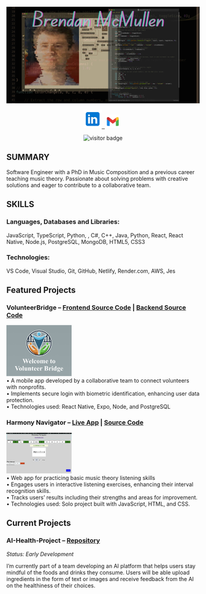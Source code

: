![Header](Brendan.jpg)

<p align="center">
  <a href="https://linkedin.com/in/brendangmcmullen/" target="_blank" rel="noopenernoreferrer"><img class="linkedin-icon" src="icons8-linkedin-48.png">&nbsp;&nbsp;</a>
  <a href="mailto:brendangmcmullen@gmail.com" target="_blank" rel="noopener noreferrer"><img height="35" src="./icons8-gmail-48.png"></a>&nbsp;&nbsp;
</p>


<p align="center">
  <img src="https://visitor-badge.laobi.icu/badge?page_id=bgmcmullen&left_color=green&right_color=red" width="110px" alt="visitor badge"/>
</p>

## SUMMARY
Software Engineer with a PhD in Music Composition and a previous career teaching music theory. Passionate about solving problems with creative solutions and eager to contribute to a collaborative team.
## SKILLS
### Languages, Databases and Libraries: 
JavaScript, TypeScript, Python, , C#, C++, Java, Python, React, React Native, Node.js, PostgreSQL, MongoDB, HTML5, CSS3
### Technologies: 
VS Code, Visual Studio, Git, GitHub, Netlify, Render.com, AWS, Jes

## Featured Projects

### VolunteerBridge – [Frontend Source Code](https://github.com/TechSpark-Solutions/VolunteerBridgeApp) | [Backend Source Code](https://github.com/TechSpark-Solutions/VolunteerBridge-AuthAPI)
<img src="VB-5.png" style='width: 170px;'>\
•	A mobile app developed by a collaborative team to connect volunteers with nonprofits.\
•	Implements secure login with biometric identification, enhancing user data protection.\
•	Technologies used: React Native, Expo, Node, and PostgreSQL

### Harmony Navigator – [Live App](https://bgmcmullen.github.io/harmony-navigator/) | [Source Code](https://github.com/bgmcmullen/harmony-navigator)
<img src="p1.png" style='width: 170px;'>\
•	Web app for practicing basic music theory listening skills\
•	Engages users in interactive listening exercises, enhancing their interval recognition skills.\
•	Tracks users’ results including their strengths and areas for improvement.\
•	Technologies used: Solo project built with JavaScript, HTML, and CSS.

## Current Projects

### AI-Health-Project – [Repository](https://github.com/bgmcmullen/AI-Health-Project-bgm)
*Status: Early Development*

I’m currently part of a team developing an AI platform that helps users stay mindful of the foods and drinks they consume. Users will be able upload ingredients in the form of text or images and receive feedback from the AI on the healthiness of their choices.
